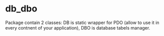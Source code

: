 # db_dbo
Package contain 2 classes: DB is static wrapper for PDO (allow to use it in every contnent of your application), DBO is database tabels manager.
